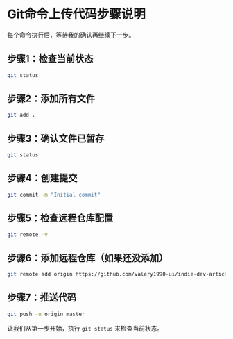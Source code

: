 # Git命令上传代码步骤说明

每个命令执行后，等待我的确认再继续下一步。

## 步骤1：检查当前状态
```bash
git status
```

## 步骤2：添加所有文件
```bash
git add .
```

## 步骤3：确认文件已暂存
```bash
git status
```

## 步骤4：创建提交
```bash
git commit -m "Initial commit"
```

## 步骤5：检查远程仓库配置
```bash
git remote -v
```

## 步骤6：添加远程仓库（如果还没添加）
```bash
git remote add origin https://github.com/valery1990-ui/indie-dev-articles.git
```

## 步骤7：推送代码
```bash
git push -u origin master
```

让我们从第一步开始，执行 `git status` 来检查当前状态。